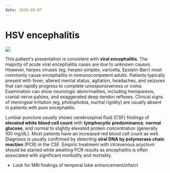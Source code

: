 ```yaml
---
date: 2020-09-07
---
```


# HSV encephalitis

<!-- HSV encephalitis sx, dx, rx -->

![](https://photos.thisispiggy.com/file/wikiFiles/L12817.jpg)

This patient's presentation is consistent with **viral encephalitis**.  The majority of acute viral encephalitis cases are due to unknown causes.  However, herpes viruses (eg, herpes simplex, varicella, Epstein-Barr) most commonly cause encephalitis in immunocompetent adults.  Patients typically present with fever, altered mental status, agitation, headaches, and seizures that can rapidly progress to complete unresponsiveness or coma.  Examination can show neurologic abnormalities, including hemiparesis, cranial nerve palsies, and exaggerated deep-tendon reflexes.  Clinical signs of meningeal irritation (eg, photophobia, nuchal rigidity) are usually absent in patients with pure encephalitis.

Lumbar puncture usually shows cerebrospinal fluid (CSF) findings of **elevated white blood cell count** with **lymphocytic predominance**, **normal glucose**, and normal to slightly elevated protein concentration (generally 100 mg/dL).  Most patients have an increased red blood cell count as well.  Diagnosis is usually confirmed by detecting **viral DNA by polymerase chain reaction** (PCR) in the CSF.  Empiric treatment with intravenous acyclovir should be started while awaiting PCR results as encephalitis is often associated with significant morbidity and mortality.

<!-- HSV encephalitis vs meningovascular syphilis -->

- Look for MRI findings of temporal lobe enhancement/infarct
